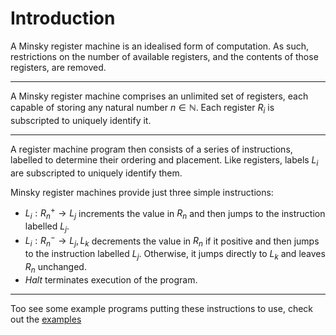 # Introduction

A Minsky register machine is an idealised form of computation. As such, restrictions on the number of available registers, and the contents of those registers, are removed.

---

A Minsky register machine comprises an unlimited set of registers, each capable of storing any natural number $n \in \mathbb{N}$. Each register $R_i$ is subscripted to uniquely identify it.

---

A register machine program then consists of a series of instructions, labelled to determine their ordering and placement. Like registers, labels $L_i$ are subscripted to uniquely identify them.

Minsky register machines provide just three simple instructions:

- $L_i: R_n^+ \to L_j$ increments the value in $R_n$ and then jumps to the instruction labelled $L_j$.
- $L_i: R_n^- \to L_j, L_k$ decrements the value in $R_n$ if it positive and then jumps to the instruction labelled $L_j$. Otherwise, it jumps directly to $L_k$ and leaves $R_n$ unchanged.
- $Halt$ terminates execution of the program.

---

Too see some example programs putting these instructions to use, check out the [examples](../examples/programs.md)

